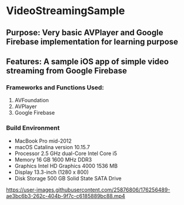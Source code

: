 # VideoStreamingSample

## Purpose: Very basic AVPlayer and Google Firebase implementation for learning purpose
## Features: A sample iOS app of simple video streaming from Google Firebase

### Frameworks and Functions Used:
1. AVFoundation
2. AVPlayer
3. Google Firebase

### Build Environment
- MacBook Pro mid-2012
- macOS Catalina version 10.15.7
- Processor 2.5 GHz dual-Core Intel Core i5
- Memory 16 GB 1600 MHz DDR3
- Graphics Intel HD Graphics 4000 1536 MB
- Display 13.3-inch (1280 x 800)
- Disk Storage 500 GB Solid State SATA Drive

https://user-images.githubusercontent.com/25876806/176256489-ae3bc6b3-262c-404b-9f7c-c6185889bc88.mp4

